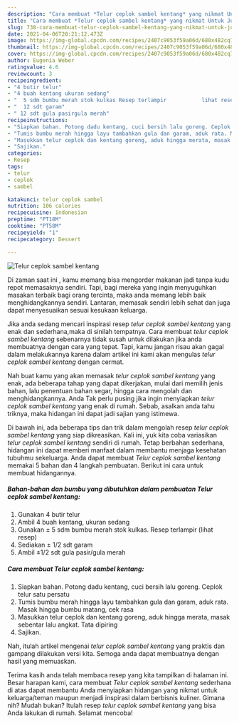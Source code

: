 ```yaml
---
description: "Cara membuat *Telur ceplok sambel kentang* yang nikmat Untuk Jualan"
title: "Cara membuat *Telur ceplok sambel kentang* yang nikmat Untuk Jualan"
slug: 738-cara-membuat-telur-ceplok-sambel-kentang-yang-nikmat-untuk-jualan
date: 2021-04-06T20:21:12.473Z
image: https://img-global.cpcdn.com/recipes/2407c9053f59a06d/680x482cq70/telur-ceplok-sambel-kentang-foto-resep-utama.jpg
thumbnail: https://img-global.cpcdn.com/recipes/2407c9053f59a06d/680x482cq70/telur-ceplok-sambel-kentang-foto-resep-utama.jpg
cover: https://img-global.cpcdn.com/recipes/2407c9053f59a06d/680x482cq70/telur-ceplok-sambel-kentang-foto-resep-utama.jpg
author: Eugenia Weber
ratingvalue: 4.6
reviewcount: 3
recipeingredient:
- "4 butir telur"
- "4 buah kentang ukuran sedang"
- "  5 sdm bumbu merah stok kulkas Resep terlampir           lihat resep"
- "  12 sdt garam"
- " 12 sdt gula pasirgula merah"
recipeinstructions:
- "Siapkan bahan. Potong dadu kentang, cuci bersih lalu goreng. Ceplok telur satu persatu"
- "Tumis bumbu merah hingga layu tambahkan gula dan garam, aduk rata. Masak hingga bumbu matang, cek rasa"
- "Masukkan telur ceplok dan kentang goreng, aduk hingga merata, masak sebentar lalu angkat. Tata dipiring"
- "Sajikan."
categories:
- Resep
tags:
- telur
- ceplok
- sambel

katakunci: telur ceplok sambel 
nutrition: 106 calories
recipecuisine: Indonesian
preptime: "PT18M"
cooktime: "PT58M"
recipeyield: "1"
recipecategory: Dessert

---
```



![*Telur ceplok sambel kentang*](https://img-global.cpcdn.com/recipes/2407c9053f59a06d/680x482cq70/telur-ceplok-sambel-kentang-foto-resep-utama.jpg)

Di zaman  saat ini , kamu memang bisa mengorder makanan jadi tanpa kudu repot memasaknya sendiri. Tapi, bagi mereka yang ingin menyuguhkan masakan terbaik bagi orang tercinta, maka anda memang lebih baik menghidangkannya sendiri. Lantaran, memasak sendiri lebih sehat dan juga dapat menyesuaikan sesuai kesukaan keluarga.

Jika anda sedang mencari inspirasi resep *telur ceplok sambel kentang* yang enak dan sederhana,maka di sinilah tempatnya. Cara membuat *telur ceplok sambel kentang*  sebenarnya tidak susah untuk dilakukan jika anda membuatnya dengan cara yang tepat. Tapi, kamu jangan risau akan gagal dalam melakukannya 
karena dalam artikel ini kami akan mengulas *telur ceplok sambel kentang* dengan cermat.  



Nah buat kamu yang akan memasak *telur ceplok sambel kentang* yang enak, ada beberapa tahap yang dapat dikerjakan, mulai dari memilih jenis bahan, lalu penentuan bahan segar, hingga cara mengolah dan menghidangkannya. Anda Tak perlu pusing jika ingin menyiapkan *telur ceplok sambel kentang* yang enak di rumah. Sebab, asalkan anda  tahu triknya, maka hidangan ini dapat jadi sajian yang istimewa.

Di bawah ini, ada beberapa tips dan trik dalam mengolah resep *telur ceplok sambel kentang* yang siap dikreasikan. Kali ini, yuk kita coba variasikan *telur ceplok sambel kentang* sendiri di rumah. Tetap berbahan sederhana, hidangan ini dapat memberi manfaat dalam membantu menjaga kesehatan tubuhmu sekeluarga. Anda dapat membuat *Telur ceplok sambel kentang* memakai 5 bahan dan 4 langkah pembuatan. Berikut ini cara untuk membuat hidangannya.

<!--inarticleads1-->

##### Bahan-bahan dan bumbu yang dibutuhkan dalam pembuatan *Telur ceplok sambel kentang*:

1. Gunakan 4 butir telur
1. Ambil 4 buah kentang, ukuran sedang
1. Gunakan  ± 5 sdm bumbu merah stok kulkas. Resep terlampir           (lihat resep)
1. Sediakan  ± 1/2 sdt garam
1. Ambil  ±1/2 sdt gula pasir/gula merah




<!--inarticleads2-->

##### Cara membuat *Telur ceplok sambel kentang*:

1. Siapkan bahan. Potong dadu kentang, cuci bersih lalu goreng. Ceplok telur satu persatu
1. Tumis bumbu merah hingga layu tambahkan gula dan garam, aduk rata. Masak hingga bumbu matang, cek rasa
1. Masukkan telur ceplok dan kentang goreng, aduk hingga merata, masak sebentar lalu angkat. Tata dipiring
1. Sajikan.




Nah, itulah artikel mengenai  *telur ceplok sambel kentang*  yang praktis dan gampang dilakukan versi kita. Semoga anda dapat membuatnya dengan hasil yang memuaskan. 

Terima kasih anda telah membaca resep yang kita tampilkan di halaman ini. Besar harapan kami, cara membuat  *Telur ceplok sambel kentang* sederhana di atas dapat membantu Anda menyiapkan hidangan yang nikmat untuk keluarga/teman maupun menjadi inspirasi dalam berbisnis kuliner. Gimana nih? Mudah bukan? Itulah resep *telur ceplok sambel kentang* yang bisa Anda lakukan di rumah. Selamat mencoba!


